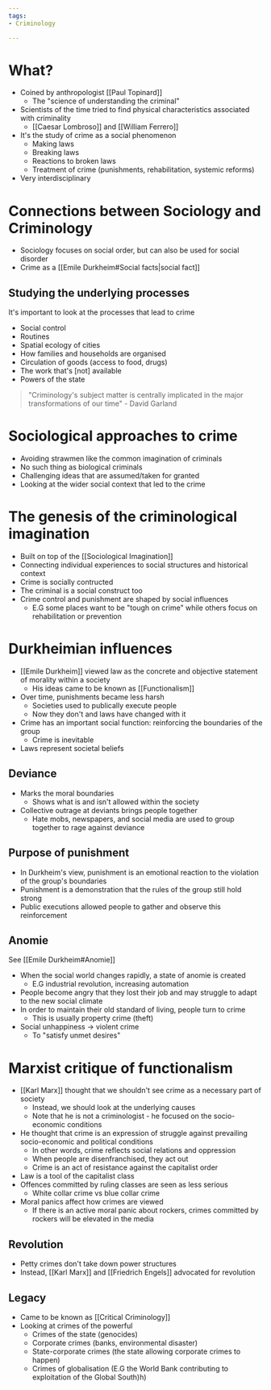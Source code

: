 ```yaml
---
tags:
- Criminology

---
```

# What?
- Coined by anthropologist [[Paul Topinard]]
	- The "science of understanding the criminal"
- Scientists of the time tried to find physical characteristics associated with criminality
	- [[Caesar Lombroso]] and [[William Ferrero]]
- It's the study of crime as a social phenomenon 
	- Making laws
	- Breaking laws
	- Reactions to broken laws
	- Treatment of crime (punishments, rehabilitation, systemic reforms)
- Very interdisciplinary

# Connections between Sociology and Criminology
- Sociology focuses on social order, but can also be used for social disorder
- Crime as a [[Emile Durkheim#Social facts|social fact]] 

## Studying the underlying processes
It's important to look at the processes that lead to crime
- Social control
- Routines
- Spatial ecology of cities
- How families and households are organised
- Circulation of goods (access to food, drugs)
- The work that's \[not\] available
- Powers of the state

> "Criminology's subject matter is centrally implicated in the major transformations of our time"
> \- David Garland

# Sociological approaches to crime
- Avoiding strawmen like the common imagination of criminals
- No such thing as biological criminals
- Challenging ideas that are assumed/taken for granted
- Looking at the wider social context that led to the crime

# The genesis of the criminological imagination
- Built on top of the [[Sociological Imagination]]
- Connecting individual experiences to social structures and historical context
- Crime is socially contructed
- The criminal is a social construct too
- Crime control and punishment are shaped by social influences
	- E.G some places want to be "tough on crime" while others focus on rehabilitation or prevention

# Durkheimian influences
- [[Emile Durkheim]] viewed law as the concrete and objective statement of morality within a society
	- His ideas came to be known as [[Functionalism]]
- Over time, punishments became less harsh
	- Societies used to publically execute people
	- Now they don't and laws have changed with it
- Crime has an important social function: reinforcing the boundaries of the group
	- Crime is inevitable
- Laws represent societal beliefs

## Deviance
- Marks the moral boundaries
	- Shows what is and isn't allowed within the society
- Collective outrage at deviants brings people together
	- Hate mobs, newspapers, and social media are used to group together to rage against deviance

## Purpose of punishment
- In Durkheim's view, punishment is an emotional reaction to the violation of the group's boundaries
- Punishment is a demonstration that the rules of the group still hold strong
- Public executions allowed people to gather and observe this reinforcement

## Anomie
See [[Emile Durkheim#Anomie]]

- When the social world changes rapidly, a state of anomie is created
	- E.G industrial revolution, increasing automation
- People become angry that they lost their job and may struggle to adapt to the new social climate
- In order to maintain their old standard of living, people turn to crime
	- This is usually property crime (theft)
- Social unhappiness -> violent crime 
	- To "satisfy unmet desires"

# Marxist critique of functionalism
- [[Karl Marx]] thought that we shouldn't see crime as a necessary part of society
	- Instead, we should look at the underlying causes
	- Note that he is not a criminologist - he focused on the socio-economic conditions
- He thought that crime is an expression of struggle against prevailing socio-economic and political conditions
	- In other words, crime reflects social relations and oppression
	- When people are disenfranchised, they act out
	- Crime is an act of resistance against the capitalist order
- Law is a tool of the capitalist class
- Offences committed by ruling classes are seen as less serious
	- White collar crime vs blue collar crime
- Moral panics affect how crimes are viewed
	- If there is an active moral panic about rockers, crimes committed by rockers will be elevated in the media

## Revolution
- Petty crimes don't take down power structures
- Instead, [[Karl Marx]] and [[Friedrich Engels]] advocated for revolution

## Legacy
- Came to be known as [[Critical Criminology]]
- Looking at crimes of the powerful
	- Crimes of the state (genocides)
	- Corporate crimes (banks, environmental disaster)
	- State-corporate crimes (the state allowing corporate crimes to happen)
	- Crimes of globalisation (E.G the World Bank contributing to exploitation of the Global South)h)